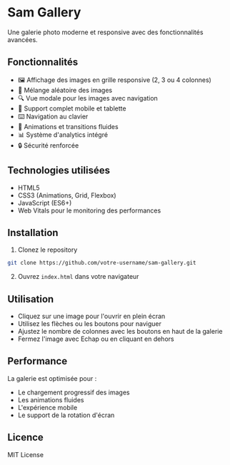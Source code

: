 # Sam Gallery

Une galerie photo moderne et responsive avec des fonctionnalités avancées.

## Fonctionnalités

- 🖼️ Affichage des images en grille responsive (2, 3 ou 4 colonnes)
- 🔄 Mélange aléatoire des images
- 🔍 Vue modale pour les images avec navigation
- 📱 Support complet mobile et tablette
- ⌨️ Navigation au clavier
- 🎨 Animations et transitions fluides
- 📊 Système d'analytics intégré
- 🔒 Sécurité renforcée

## Technologies utilisées

- HTML5
- CSS3 (Animations, Grid, Flexbox)
- JavaScript (ES6+)
- Web Vitals pour le monitoring des performances

## Installation

1. Clonez le repository
```bash
git clone https://github.com/votre-username/sam-gallery.git
```

2. Ouvrez `index.html` dans votre navigateur

## Utilisation

- Cliquez sur une image pour l'ouvrir en plein écran
- Utilisez les flèches ou les boutons pour naviguer
- Ajustez le nombre de colonnes avec les boutons en haut de la galerie
- Fermez l'image avec Echap ou en cliquant en dehors

## Performance

La galerie est optimisée pour :
- Le chargement progressif des images
- Les animations fluides
- L'expérience mobile
- Le support de la rotation d'écran

## Licence

MIT License 